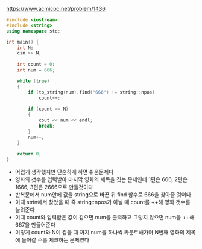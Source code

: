 https://www.acmicpc.net/problem/1436
```C++
#include <iostream>
#include <string>
using namespace std;

int main() {
    int N;
    cin >> N;
  
    int count = 0;  
    int num = 666;

    while (true)
    {
        if (to_string(num).find("666") != string::npos)
            count++;
  
        if (count == N)
        {
            cout << num << endl;
            break;
        }
        num++;
    }
  
    return 0;
}
```
- 어렵게 생각했지만 단순하게 하면 쉬운문제다
- 영화의 갯수를 입력받아 마지막 영화의 제목을 짓는 문제인데 1편은 666, 2편은 1666, 3편은 2666으로 만들것이다
- 반복문에서 num안에 값을 string으로 바꾼 뒤 find 함수로 666을 찾아줄 것이다
- 이때 strin에서 찾았을 때 즉 string::npos가 아닐 때 count를 ++해 영화 갯수를 늘려준다
- 이때 count와 입력받은 값이 같으면 num을 출력하고 그렇지 않으면 num을 ++해 667을 만들어준다
- 이렇게 count와 N이 같을 때 까지 num을 하나씩 카운트해가며 N번째 영화의 제목에 들어갈 수를 체크하는 문제였다